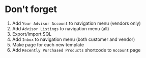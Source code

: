 # Don't forget
1. Add `Your Advisor Account` to navigation menu (vendors only)
1. Add `Advisor Listings` to navigation menu (all)
1. Export/Import SQL
1. Add `Inbox` to navigation menu (both customer and vendor)
1. Make page for each new template
1. Add `Recently Purchased Products` shortcode to `Account` page
